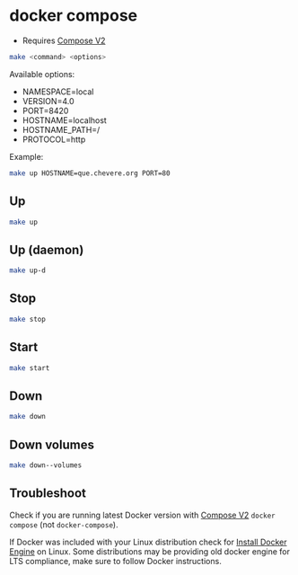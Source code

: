 # docker compose

* Requires [Compose V2](https://docs.docker.com/compose/cli-command/)

```sh
make <command> <options>
```

Available options:

* NAMESPACE=local
* VERSION=4.0
* PORT=8420
* HOSTNAME=localhost
* HOSTNAME_PATH=/
* PROTOCOL=http

Example:

```sh
make up HOSTNAME=que.chevere.org PORT=80
```

## Up

```sh
make up
```

## Up (daemon)

```sh
make up-d
```

## Stop

```sh
make stop
```

## Start

```sh
make start
```

## Down

```sh
make down
```

## Down volumes

```sh
make down--volumes
```

## Troubleshoot

Check if you are running latest Docker version with [Compose V2](https://docs.docker.com/compose/cli-command/) `docker compose` (not `docker-compose`).

If Docker was included with your Linux distribution check for [Install Docker Engine](https://docs.docker.com/engine/install/) on Linux. Some distributions may be providing old docker engine for LTS compliance, make sure to follow Docker instructions.

